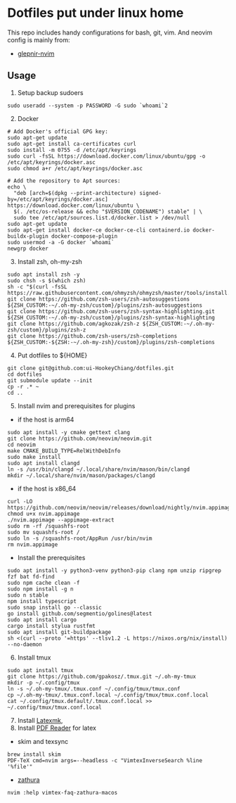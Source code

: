 # Dotfiles put under linux home

This repo includes handy configurations for bash, git, vim.
And neovim config is mainly from:
* [glepnir-nvim](https://github.com/glepnir-nvim)

## Usage
1. Setup backup sudoers
```
sudo useradd --system -p PASSWORD -G sudo `whoami`2
```
2. Docker
```
# Add Docker's official GPG key:
sudo apt-get update
sudo apt-get install ca-certificates curl
sudo install -m 0755 -d /etc/apt/keyrings
sudo curl -fsSL https://download.docker.com/linux/ubuntu/gpg -o /etc/apt/keyrings/docker.asc
sudo chmod a+r /etc/apt/keyrings/docker.asc

# Add the repository to Apt sources:
echo \
  "deb [arch=$(dpkg --print-architecture) signed-by=/etc/apt/keyrings/docker.asc] https://download.docker.com/linux/ubuntu \
  $(. /etc/os-release && echo "$VERSION_CODENAME") stable" | \
  sudo tee /etc/apt/sources.list.d/docker.list > /dev/null
sudo apt-get update
sudo apt-get install docker-ce docker-ce-cli containerd.io docker-buildx-plugin docker-compose-plugin
sudo usermod -a -G docker `whoami`
newgrp docker
```
3. Install zsh, oh-my-zsh
```
sudo apt install zsh -y
sudo chsh -s $(which zsh)
sh -c "$(curl -fsSL https://raw.githubusercontent.com/ohmyzsh/ohmyzsh/master/tools/install.sh)"
git clone https://github.com/zsh-users/zsh-autosuggestions ${ZSH_CUSTOM:-~/.oh-my-zsh/custom}/plugins/zsh-autosuggestions
git clone https://github.com/zsh-users/zsh-syntax-highlighting.git ${ZSH_CUSTOM:-~/.oh-my-zsh/custom}/plugins/zsh-syntax-highlighting
git clone https://github.com/agkozak/zsh-z ${ZSH_CUSTOM:-~/.oh-my-zsh/custom}/plugins/zsh-z
git clone https://github.com/zsh-users/zsh-completions ${ZSH_CUSTOM:-${ZSH:-~/.oh-my-zsh}/custom}/plugins/zsh-completions
```
4. Put dotfiles to ${HOME}
```
git clone git@github.com:ui-HookeyChiang/dotfiles.git
cd dotfiles
git submodule update --init
cp -r .* ~
cd ..
```
5. Install nvim and prerequisites for plugins
* if the host is arm64
```
sudo apt install -y cmake gettext clang
git clone https://github.com/neovim/neovim.git
cd neovim
make CMAKE_BUILD_TYPE=RelWithDebInfo
sudo make install
sudo apt install clangd
ln -s /usr/bin/clangd ~/.local/share/nvim/mason/bin/clangd
mkdir ~/.local/share/nvim/mason/packages/clangd
```
* if the host is x86_64
```
curl -LO https://github.com/neovim/neovim/releases/download/nightly/nvim.appimage
chmod u+x nvim.appimage
./nvim.appimage --appimage-extract
sudo rm -rf /squashfs-root
sudo mv squashfs-root /
sudo ln -s /squashfs-root/AppRun /usr/bin/nvim
rm nvim.appimage
```
* Install the prerequisites
```
sudo apt install -y python3-venv python3-pip clang npm unzip ripgrep fzf bat fd-find
sudo npm cache clean -f
sudo npm install -g n
sudo n stable
npm install typescript
sudo snap install go --classic
go install github.com/segmentio/golines@latest
sudo apt install cargo
cargo install stylua rustfmt
sudo apt install git-buildpackage
sh <(curl --proto '=https' --tlsv1.2 -L https://nixos.org/nix/install) --no-daemon
```
6. Install tmux
```
sudo apt install tmux
git clone https://github.com/gpakosz/.tmux.git ~/.oh-my-tmux
mkdir -p ~/.config/tmux
ln -s ~/.oh-my-tmux/.tmux.conf ~/.config/tmux/tmux.conf
cp ~/.oh-my-tmux/.tmux.conf.local ~/.config/tmux/tmux.conf.local
cat ~/.config/tmux.default/.tmux.conf.local >> ~/.config/tmux/tmux.conf.local
```
7. Install [Latexmk](https://mg.readthedocs.io/latexmk.html),
8. Install [PDF Reader](https://ejmastnak.com/tutorials/vim-latex/pdf-reader/#zathura-macos) for latex
- skim and texsync
```
brew install skim
PDF-TeX cmd=nvim args=--headless -c "VimtexInverseSearch %line '%file'"
```
- [zathura](https://github.com/zegervdv/homebrew-zathura)
```
nvim :help vimtex-faq-zathura-macos
```
